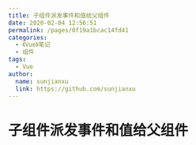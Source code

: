 ```yaml
---
title: 子组件派发事件和值给父组件
date: 2020-02-04 12:56:51
permalink: /pages/0f19a1bcac14fd41
categories:
  - 《Vue》笔记
  - 组件
tags:
  - Vue
author:
  name: sunjianxu
  link: https://github.com/sunjianxu
---
```


# 子组件派发事件和值给父组件
